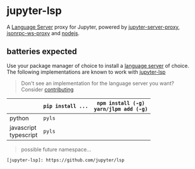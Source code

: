 # jupyter-lsp

A [Language Server][language-server] proxy for Jupyter, powered by [jupyter-server-proxy][],
[jsonrpc-ws-proxy][] and [nodejs][].

## batteries expected
Use your package manager of choice to install a [language server][lsp-implementations]
of choice. The following implementations are known to work with [jupyter-lsp][]

> Don't see an implementation for the language server you want? Consider
  [contributing](./CONTRIBUTING.md#connectors)

|        | `pip install ...` | `npm install (-g)` <br/>`yarn/jlpm add (-g)` |
|--------|-------------------|:--------------------------------------------:|
| python | `pyls`            |                                              |
| javascript<br/>typescript  | `pyls`            |                                              |

[language-server]: https://microsoft.github.io/language-server-protocol/specification
[jupyter-server-proxy]: https://github.com/jupyterhub/jupyter-server-proxy
[jsonrpc-ws-proxy]: https://github.com/wylieconlon/jsonrpc-ws-proxy
[nodejs]: https://github.com/nodejs/node
[lsp-implementations]: https://microsoft.github.io/language-server-protocol/implementors/servers
[jupyter-lsp]: https://github.com/krassowski/jupyterlab-lsp.git

> possible future namespace...
  ```
  [jupyter-lsp]: https://github.com/jupyter/lsp
  ```
